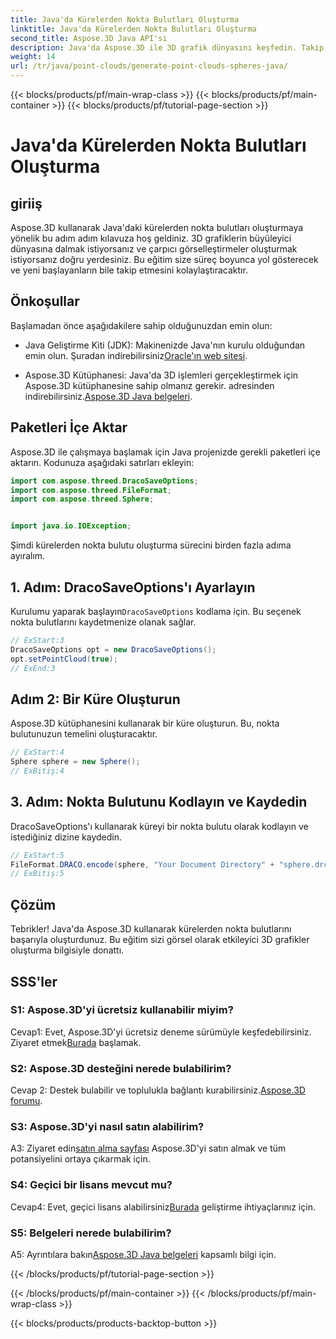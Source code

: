 ```yaml
---
title: Java'da Kürelerden Nokta Bulutları Oluşturma
linktitle: Java'da Kürelerden Nokta Bulutları Oluşturma
second_title: Aspose.3D Java API'si
description: Java'da Aspose.3D ile 3D grafik dünyasını keşfedin. Takip edilmesi kolay bu eğitimle kürelerden nokta bulutları oluşturmayı öğrenin.
weight: 14
url: /tr/java/point-clouds/generate-point-clouds-spheres-java/
---
```


{{< blocks/products/pf/main-wrap-class >}}
{{< blocks/products/pf/main-container >}}
{{< blocks/products/pf/tutorial-page-section >}}

# Java'da Kürelerden Nokta Bulutları Oluşturma

## giriiş

Aspose.3D kullanarak Java'daki kürelerden nokta bulutları oluşturmaya yönelik bu adım adım kılavuza hoş geldiniz. 3D grafiklerin büyüleyici dünyasına dalmak istiyorsanız ve çarpıcı görselleştirmeler oluşturmak istiyorsanız doğru yerdesiniz. Bu eğitim size süreç boyunca yol gösterecek ve yeni başlayanların bile takip etmesini kolaylaştıracaktır.

## Önkoşullar

Başlamadan önce aşağıdakilere sahip olduğunuzdan emin olun:

-  Java Geliştirme Kiti (JDK): Makinenizde Java'nın kurulu olduğundan emin olun. Şuradan indirebilirsiniz[Oracle'ın web sitesi](https://www.oracle.com/java/technologies/javase-downloads.html).

-  Aspose.3D Kütüphanesi: Java'da 3D işlemleri gerçekleştirmek için Aspose.3D kütüphanesine sahip olmanız gerekir. adresinden indirebilirsiniz.[Aspose.3D Java belgeleri](https://reference.aspose.com/3d/java/).

## Paketleri İçe Aktar

Aspose.3D ile çalışmaya başlamak için Java projenizde gerekli paketleri içe aktarın. Kodunuza aşağıdaki satırları ekleyin:

```java
import com.aspose.threed.DracoSaveOptions;
import com.aspose.threed.FileFormat;
import com.aspose.threed.Sphere;


import java.io.IOException;
```

Şimdi kürelerden nokta bulutu oluşturma sürecini birden fazla adıma ayıralım.

## 1. Adım: DracoSaveOptions'ı Ayarlayın

 Kurulumu yaparak başlayın`DracoSaveOptions` kodlama için. Bu seçenek nokta bulutlarını kaydetmenize olanak sağlar.

```java
// ExStart:3
DracoSaveOptions opt = new DracoSaveOptions();
opt.setPointCloud(true);
// ExEnd:3
```

## Adım 2: Bir Küre Oluşturun

Aspose.3D kütüphanesini kullanarak bir küre oluşturun. Bu, nokta bulutunuzun temelini oluşturacaktır.

```java
// ExStart:4
Sphere sphere = new Sphere();
// ExBitiş:4
```

## 3. Adım: Nokta Bulutunu Kodlayın ve Kaydedin

DracoSaveOptions'ı kullanarak küreyi bir nokta bulutu olarak kodlayın ve istediğiniz dizine kaydedin.

```java
// ExStart:5
FileFormat.DRACO.encode(sphere, "Your Document Directory" + "sphere.drc", opt);
// ExBitiş:5
```

## Çözüm

Tebrikler! Java'da Aspose.3D kullanarak kürelerden nokta bulutlarını başarıyla oluşturdunuz. Bu eğitim sizi görsel olarak etkileyici 3D grafikler oluşturma bilgisiyle donattı.

## SSS'ler

### S1: Aspose.3D'yi ücretsiz kullanabilir miyim?

 Cevap1: Evet, Aspose.3D'yi ücretsiz deneme sürümüyle keşfedebilirsiniz. Ziyaret etmek[Burada](https://releases.aspose.com/) başlamak.

### S2: Aspose.3D desteğini nerede bulabilirim?

 Cevap 2: Destek bulabilir ve toplulukla bağlantı kurabilirsiniz.[Aspose.3D forumu](https://forum.aspose.com/c/3d/18).

### S3: Aspose.3D'yi nasıl satın alabilirim?

 A3: Ziyaret edin[satın alma sayfası](https://purchase.aspose.com/buy) Aspose.3D'yi satın almak ve tüm potansiyelini ortaya çıkarmak için.

### S4: Geçici bir lisans mevcut mu?

 Cevap4: Evet, geçici lisans alabilirsiniz[Burada](https://purchase.aspose.com/temporary-license/) geliştirme ihtiyaçlarınız için.

### S5: Belgeleri nerede bulabilirim?

 A5: Ayrıntılara bakın[Aspose.3D Java belgeleri](https://reference.aspose.com/3d/java/) kapsamlı bilgi için.

{{< /blocks/products/pf/tutorial-page-section >}}

{{< /blocks/products/pf/main-container >}}
{{< /blocks/products/pf/main-wrap-class >}}

{{< blocks/products/products-backtop-button >}}
